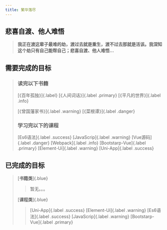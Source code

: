 ```yaml
---
title: 繁华落尽
---
```


## 悲喜自渡、他人难悟

> ​	**我正在渡这辈子最难的劫，渡过去就是重生，渡不过去那就是活该。我深知这个劫只有自己能帮自己；悲喜自渡、他人难悟…**
>

## 需要完成的目标

> ### 读完以下书籍
>
> [《百年孤独》]{.label} 	[《人间词话》]{.label .primary} 	[《平凡的世界》]{.label .info}
>
> [《曾国藩家书》]{.label .warning}	[《菜根谭》]{.label .danger}
>
> ### 学习完以下的课程
>
> [Es6语法]{.label .success}	[JavaScrip]{.label .warning}	[Vue源码]{.label .danger}	[Webpack]{.label .info}	[Bootstarp-Vue]{.label .primary}	[Element-Ui]{.label .warning}	[Uni-App]{.label .success}

## 已完成的目标

> [**书籍类**]{.blue}
>
> > 暂无。。。
>
> [**课程类**]{.blue}
>
> > [Uni-App]{.label .success}	[Element-Ui]{.label .warning}	[Es6语法]{.label .success}	[JavaScrip]{.label .warning}	[Bootstarp-Vue]{.label .primary}